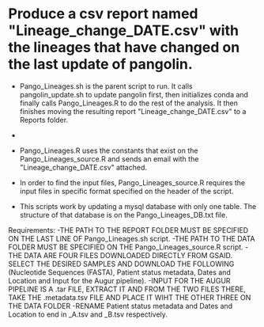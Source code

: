 # Produce a csv report named "Lineage_change_DATE.csv" with the lineages that have changed on the last update of pangolin.

- Pango_Lineages.sh is the parent script to run. It calls pangolin_update.sh to update pangolin first, then initializes conda and finally calls Pango_Lineages.R to do the rest of the analysis. It then finishes moving the resulting report "Lineage_change_DATE.csv" to a Reports folder.
- 
- Pango_Lineages.R uses the constants that exist on the Pango_Lineages_source.R and sends an email with the "Lineage_change_DATE.csv" attached.

- In order to find the input files, Pango_Lineages_source.R requires the input files in specific format specified on the header of the script.

- This scripts work by updating a mysql database with only one table. The structure of that database is on the Pango_Lineages_DB.txt file.

Requirements:
  -THE PATH TO THE REPORT FOLDER MUST BE SPECIFIED ON THE LAST LINE OF Pango_Lineages.sh script.
  -THE PATH TO THE DATA FOLDER MUST BE SPECIFIED ON THE Pango_Lineages_source.R script.
  -THE DATA ARE FOUR FILES DOWNLOADED DIRECTLY FROM GSAID. SELECT THE DESIRED SAMPLES AND DOWNLOAD THE FOLLOWING (Nucleotide Sequences (FASTA), Patient status metadata, Dates and Location and Input for the Augur pipeline).
  -INPUT FOR THE AUGUR PIPELINE IS A .tar FILE, EXTRACT IT AND FROM THE TWO FILES THERE, TAKE THE .metadata.tsv FILE AND PLACE IT WIHT THE OTHER THREE ON THE DATA FOLDER 
  -RENAME Patient status metadata and Dates and Location to end in _A.tsv and _B.tsv respectively.
  

